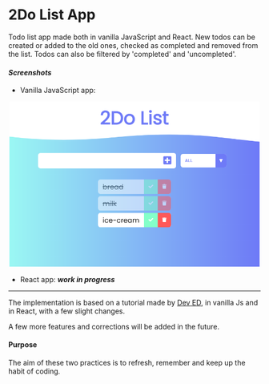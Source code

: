 # 2Do List App
Todo list app made both in vanilla JavaScript and React. New todos can be created or added to the old ones, checked as completed and removed from the list. Todos can also be filtered by 'completed' and 'uncompleted'.


#### *Screenshots*

- Vanilla JavaScript app:
<p align="center">
    <img src="to-do-javascript-app\screenshots\2do-list-js.png" alt="Todo List app" width="500"/>
</p>

- React app:
    ***work in progress***


---
The implementation is based on a tutorial made by [Dev ED](https://developedbyed.com), in vanilla Js and in React, with a few slight changes.

A few more features and corrections will be added in the future.

#### Purpose
The aim of these two practices is to refresh, remember and keep up the habit of coding.
